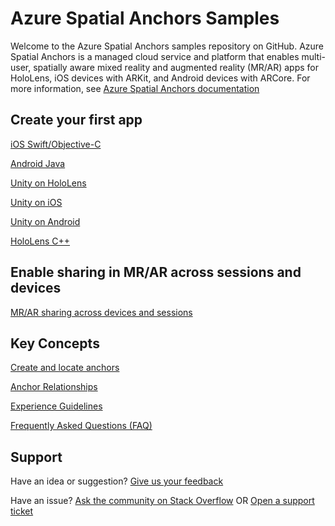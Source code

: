 # Azure Spatial Anchors Samples

Welcome to the Azure Spatial Anchors samples repository on GitHub. Azure Spatial Anchors is a managed cloud service and platform that enables multi-user, spatially aware mixed reality and augmented reality (MR/AR) apps for HoloLens, iOS devices with ARKit, and Android devices with ARCore. For more information, see [Azure Spatial Anchors documentation](https://docs.microsoft.com/azure/spatial-anchors/overview "Azure Spatial Anchors Documentation")

## Create your first app 

[iOS Swift/Objective-C](https://docs.microsoft.com/azure/spatial-anchors/quickstarts/get-started-ios "iOS Quickstart")

[Android Java](https://docs.microsoft.com/azure/spatial-anchors/quickstarts/get-started-android "Android Quickstart")

[Unity on HoloLens](https://docs.microsoft.com/azure/spatial-anchors/quickstarts/get-started-unity-hololens "Unity HoloLens Quickstart")

[Unity on iOS](https://docs.microsoft.com/azure/spatial-anchors/quickstarts/get-started-unity-ios "Unity iOS Quickstart")

[Unity on Android](https://docs.microsoft.com/azure/spatial-anchors/quickstarts/get-started-unity-android "Unity Android Quickstart")

[HoloLens C++](https://docs.microsoft.com/azure/spatial-anchors/quickstarts/get-started-hololens "Unity HoloLens Quickstart")

## Enable sharing in MR/AR across sessions and devices

[MR/AR sharing across devices and sessions](https://docs.microsoft.com/azure/spatial-anchors/tutorials/tutorial-use-cosmos-db-to-store-anchors "Sharing across sessions")

## Key Concepts 

[Create and locate anchors](https://docs.microsoft.com/azure/spatial-anchors/concepts/create-locate-anchors-unity "Create/locate anchors")

[Anchor Relationships](https://docs.microsoft.com/azure/spatial-anchors/concepts/anchor-relationships-way-finding "Anchor Relationships")

[Experience Guidelines](https://docs.microsoft.com/azure/spatial-anchors/concepts/guidelines-effective-anchor-experience "Experience Guidelines")

[Frequently Asked Questions (FAQ)](https://docs.microsoft.com/azure/spatial-anchors/spatial-anchor-faq "FAQ")

## Support  

Have an idea or suggestion? [Give us your feedback](https://feedback.azure.com/forums/919252-azure-spatial-anchors "Feedback")

Have an issue? [Ask the community on Stack Overflow](https://stackoverflow.com/questions/tagged/azure-spatial-anchors "Stack Overflow") OR [Open a support ticket](https://docs.microsoft.com/azure/spatial-anchors/spatial-anchor-support "Support Ticket")
